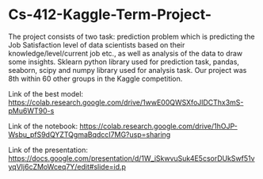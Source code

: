 # Cs-412-Kaggle-Term-Project-

The project consists of two task:  prediction problem which is predicting the Job Satisfaction level  of data scientists based on their knowledge/level/current job etc., as well as analysis of the data to draw some insights. Sklearn python library used for prediction task,  pandas, seaborn, scipy and numpy library used for analysis task. Our project was 8th within 60 other groups in the Kaggle competition. 


Link of the best model:
https://colab.research.google.com/drive/1wwE00QWSXfoJlDCThx3mS-pMu6WT90-s


Link of the notebook:
https://colab.research.google.com/drive/1hOJP-Wsbu_pfS9dQYZTQgmaBqdccI7MG?usp=sharing


Link of the presentation:
https://docs.google.com/presentation/d/1W_iSkwvuSuk4E5csorDUkSwf51vyqVIj6cZMoWceq7Y/edit#slide=id.p
